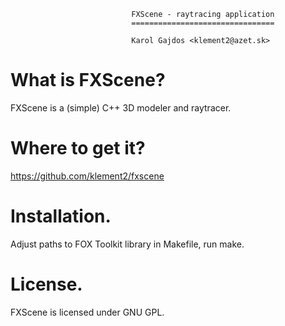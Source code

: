                                FXScene - raytracing application
                               ================================

                               Karol Gajdos <klement2@azet.sk>

What is FXScene?
=================

FXScene is a (simple) C++ 3D modeler and raytracer.


Where to get it?
================

https://github.com/klement2/fxscene


Installation.
=============

Adjust paths to FOX Toolkit library in Makefile, run make.


License.
========

FXScene is licensed under GNU GPL.

                               
                               
